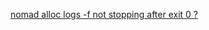 [nomad alloc logs -f not stopping after exit 0 ?](https://github.com/hashicorp/nomad/issues/26693)

